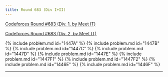 ```yaml
---
title: Round 683 (Div I+II)
---
```


[Codeforces Round #683 (Div. 1, by Meet IT)](https://codeforces.com/contest/1446)

[Codeforces Round #683 (Div. 2, by Meet IT)](https://codeforces.com/contest/1447)

{% include problem.md id="1447A" %}
{% include problem.md id="1447B" %}
{% include problem.md id="1447C" %}
{% include problem.md id="1447D" %}
{% include problem.md id="1447E" %}
{% include problem.md id="1447F1" %}
{% include problem.md id="1447F2" %}
{% include problem.md id="1446E" %}
{% include problem.md id="1446F" %}

* * *

<object data='notes/R-683.pdf' width='1000' height='1000' type='application/pdf'/>
